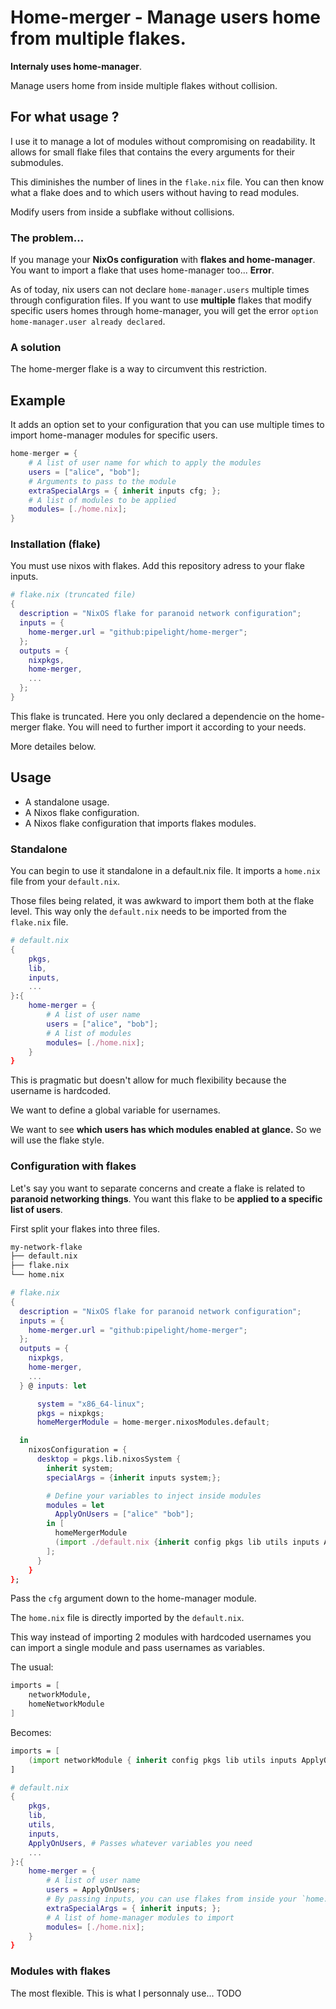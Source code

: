 # Home-merger - Manage users home from multiple flakes.

**Internaly uses home-manager**.

Manage users home from inside multiple flakes without collision.

## For what usage ?

I use it to manage a lot of modules without compromising on readability. It
allows for small flake files that contains the every arguments for their
submodules.

This diminishes the number of lines in the `flake.nix` file. You can then know
what a flake does and to which users without having to read modules.

Modify users from inside a subflake without collisions.

### The problem...

If you manage your **NixOs configuration** with **flakes and home-manager**. You
want to import a flake that uses home-manager too... **Error**.

As of today, nix users can not declare `home-manager.users` multiple times
through configuration files. If you want to use **multiple** flakes that modify
specific users homes through home-manager, you will get the error
`option home-manager.user already declared`.

### A solution

The home-merger flake is a way to circumvent this restriction.

## Example

It adds an option set to your configuration that you can use multiple times to
import home-manager modules for specific users.

```nix
home-merger = {
    # A list of user name for which to apply the modules
    users = ["alice", "bob"];
    # Arguments to pass to the module
    extraSpecialArgs = { inherit inputs cfg; };
    # A list of modules to be applied
    modules= [./home.nix];
}
```

### Installation (flake)

You must use nixos with flakes. Add this repository adress to your flake inputs.

```nix
# flake.nix (truncated file)
{
  description = "NixOS flake for paranoid network configuration";
  inputs = {
    home-merger.url = "github:pipelight/home-merger";
  };
  outputs = {
    nixpkgs,
    home-merger,
    ...
  };
}
```

This flake is truncated. Here you only declared a dependencie on the home-merger
flake. You will need to further import it according to your needs.

More detailes below.

## Usage

- A standalone usage.
- A Nixos flake configuration.
- A Nixos flake configuration that imports flakes modules.

### Standalone

You can begin to use it standalone in a default.nix file. It imports a
`home.nix` file from your `default.nix`.

Those files being related, it was awkward to import them both at the flake
level. This way only the `default.nix` needs to be imported from the `flake.nix`
file.

```nix
# default.nix
{
    pkgs,
    lib,
    inputs,
    ...
}:{
    home-merger = {
        # A list of user name
        users = ["alice", "bob"];
        # A list of modules
        modules= [./home.nix];
    }
}
```

This is pragmatic but doesn't allow for much flexibility because the username is
hardcoded.

We want to define a global variable for usernames.

We want to see **which users has which modules enabled at glance.** So we will
use the flake style.

### Configuration with flakes

Let's say you want to separate concerns and create a flake is related to
**paranoid networking things**. You want this flake to be **applied to a
specific list of users**.

First split your flakes into three files.

```sh
my-network-flake
├── default.nix
├── flake.nix
└── home.nix
```

```nix
# flake.nix
{
  description = "NixOS flake for paranoid network configuration";
  inputs = {
    home-merger.url = "github:pipelight/home-merger";
  };
  outputs = {
    nixpkgs,
    home-merger,
    ...
  } @ inputs: let

      system = "x86_64-linux";
      pkgs = nixpkgs;
      homeMergerModule = home-merger.nixosModules.default;

  in
    nixosConfiguration = {
      desktop = pkgs.lib.nixosSystem {
        inherit system;
        specialArgs = {inherit inputs system;};

        # Define your variables to inject inside modules
        modules = let
          ApplyOnUsers = ["alice" "bob"];
        in [
          homeMergerModule
          (import ./default.nix {inherit config pkgs lib utils inputs ApplyOnUsers;})
        ];
      }
    }
};
```

Pass the `cfg` argument down to the home-manager module.

The `home.nix` file is directly imported by the `default.nix`.

This way instead of importing 2 modules with hardcoded usernames you can import
a single module and pass usernames as variables.

The usual:

```nix
imports = [
    networkModule,
    homeNetworkModule
]
```

Becomes:

```nix
imports = [ 
    (import networkModule { inherit config pkgs lib utils inputs ApplyOnUsers});
]
```

```nix
# default.nix
{
    pkgs,
    lib,
    utils,
    inputs,
    ApplyOnUsers, # Passes whatever variables you need
    ...
}:{
    home-merger = {
        # A list of user name
        users = ApplyOnUsers;
        # By passing inputs, you can use flakes from inside your `home.nix` file.
        extraSpecialArgs = { inherit inputs; };
        # A list of home-manager modules to import
        modules= [./home.nix];
    }
}
```

### Modules with flakes

The most flexible. This is what I personnaly use... TODO
